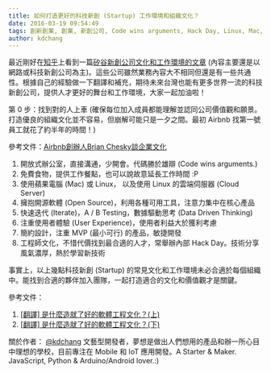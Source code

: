 ```yaml
---
title: 如何打造更好的科技新創 (Startup) 工作環境和組織文化？
date: 2016-03-19 09:54:49
tags: 創新創業, 創業, 新創公司, Code wins arguments, Hack Day, Linux, Mac, Open Source, Startup, User Experience
author: kdchang
---
```


最近剛好在[知乎](http://www.zhihu.com/)上看到一篇[矽谷新創公司文化和工作環境的文章](http://daily.zhihu.com/story/4264615) (內容主要還是以網路或科技新創公司為主)。這些公司雖然業務內容大不相同但還是有一些共通性。根據自己的經驗做一下翻譯和補充，期待未來台灣也能有更多世界一流的科技新創公司，提供人才更好的舞台和工作環境，大家一起加油啦！

第 0 步：找到對的人上車 (確保每位加入成員都能理解並認同公司價值觀和願景。打造優良的組織文化並不容易，但崩解可能只是一夕之間。最初 Airbnb 找第一號員工就花了約半年的時間！)

參考文件：[Airbnb創辦人Brian Chesky談企業文化](http://36kr.com/p/216739.html)

1. 開放式辦公室，直接溝通，少開會。代碼勝於雄辯 (Code wins arguments.)
2. 免費食物，提供工作餐點，也可以說故意延長工作時間 :P
3. 使用蘋果電腦 (Mac) 或 Linux， 以及使用 Linux 的雲端伺服器 (Cloud Server)
4. 擁抱開源軟體 (Open Source)，利用各種可用工具，注意力集中在核心產品
5. 快速迭代 (Iterate)，A / B Testing，數據驅動思考 (Data Driven Thinking)
6. 注重使用者體驗 (User Experience)，使用者利益大於獲利考慮
7. 簡約設計，注重 MVP (最小可行) 的產品，敏捷開發
8. 工程師文化，不惜代價找到最合適的人才，常舉辦內部 Hack Day。技術分享風氣濃厚，熱於學習新技術

事實上，以上幾點科技新創 (Startup) 的常見文化和工作環境未必合適於每個組織中。能找到合適的夥伴加入團隊，一起打造適合的文化和價值觀才是關鍵。

參考文件：
1. [[翻譯] 是什麼造就了好的軟體工程文化？(上)](http://blog.littlelin.info/posts/2014/05/04/what-makes-good-engineering-culture-1)
2. [[翻譯] 是什麼造就了好的軟體工程文化？(下)](http://blog.littlelin.info/posts/2014/09/21/what-makes-good-engineering-culture-2)

關於作者：
[@kdchang](http://blog.kdchang.cc) 文藝型開發者，夢想是做出人們想用的產品和辦一所心目中理想的學校，目前專注在 Mobile 和 IoT 應用開發。A Starter & Maker. JavaScript, Python & Arduino/Android lover.:) 
